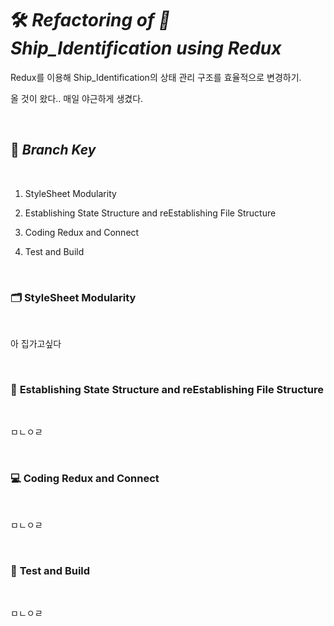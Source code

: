 # 🛠 _Refactoring of 🚢Ship_Identification using Redux_

Redux를 이용해 Ship_Identification의 상태 관리 구조를 효율적으로 변경하기.

올 것이 왔다.. 매일 야근하게 생겼다.

<br>

## 🔑 _Branch Key_

<br>

1. StyleSheet Modularity 

2. Establishing State Structure and reEstablishing File Structure

3. Coding Redux and Connect

4. Test and Build

<br>

### 🗂 **StyleSheet Modularity**

<br>

아 집가고싶다

<br>

### 🧾 **Establishing State Structure and reEstablishing File Structure**

<br>

ㅁㄴㅇㄹ

<br>

### 💻 **Coding Redux and Connect**

<br>

ㅁㄴㅇㄹ

<br>

### 📲 **Test and Build**

<br>

ㅁㄴㅇㄹ

<br>

